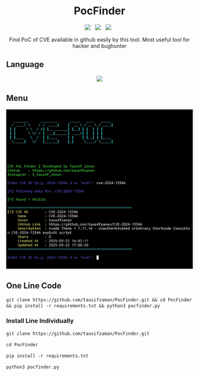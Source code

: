 <div align=center>

# PocFinder
<p>
 <img src="https://img.shields.io/github/stars/tausifzaman/PocFinder?color=%23DF0067&style=for-the-badge"/> &nbsp;
 <img src="https://img.shields.io/github/forks/tausifzaman/PocFinder?color=%239999FF&style=for-the-badge"/> &nbsp;
 <img src="https://img.shields.io/github/license/tausifzaman/PocFinder?color=%23E8E8E8&style=for-the-badge"/> &nbsp;
 
</p>
Find PoC of CVE available in github easily by this tool. Most useful tool for hacker and bughunter
</div>

 
  ## Language
  <div align=center>
 <img src="https://img.shields.io/badge/Python-FFDD00?style=for-the-badge&logo=python&logoColor=blue"/></br>
  </div>
  
 ## Menu
 
![PocFinder](https://raw.githubusercontent.com/tausifzaman/PocFinder/refs/heads/main/screenshot.jpg)


## One Line Code
```
git clone https://github.com/tausifzaman/PocFinder.git && cd PocFinder && pip install -r requirements.txt && python3 pocfinder.py
```
### Install Line Individually 
```
git clone https://github.com/tausifzaman/PocFinder.git 
```
``` 
cd PocFinder
```
```
pip install -r requirements.txt
```
```
python3 pocfinder.py
```
